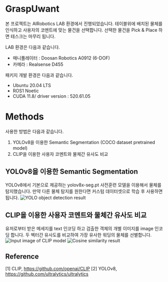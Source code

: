 # GraspUwant

 

 본 프로젝트는 AIRobotics LAB 환경에서 진행되었습니다.
 테이블위에 배치된 물체를 인식하고 사용자의 코멘트에 맞는 물건을 선택합니다.
 선택한 물건을 Pick & Place 하면 테스크는 마무리 됩니다.

LAB 환경은 다음과 같습니다.

 - 매니퓰레이터 : Doosan Robotics A0912 (6-DOF)
 - 카메라 : Realsense D455

패키지 개발 환경은 다음과 같습니다.

 - Ubuntu 20.04 LTS
 - ROS1 Noetic
 - CUDA 11.8/ driver version : 520.61.05


# Methods
사용한 방법은 다음과 같습니다.
 1. YOLOv8을 이용한 Semantic Segmentation (COCO dataset pretrained model)
 2. CLIP을 이용한 사용자 코멘트와 물체간 유사도 비교

## YOLOv8을 이용한 Semantic Segmentation

YOLOv8에서 기본으로 제공하는 yolov8x-seg.pt 사전훈련 모델을 이용해서 물체를 탐지했습니다. 만약 다른 물체 탐지를 원한다면 커스텀 데이터셋으로 학습 후 사용하면 됩니다.
![YOLO object detection result](https://drive.google.com/file/d/1sTs89NnW1_lHh9LPAJAXqIfDcZ2lPweN/view?usp=drive_link)

## CLIP을 이용한 사용자 코멘트와 물체간 유사도 비교

유저로부터 받은 메세지를 text 인코딩 하고 검출한 객체의 개별 이미지를 image 인코딩 합니다. 두 벡터간 유사도를 비교하여 가장 유사한 워딩의 물체를 선별합니다.
![Input image of CLIP model](https://drive.google.com/file/d/1icyAGEBMaWFt5L5eYijT6cBlnylDeEUR/view?usp=sharing)
![Cosine similarity result](https://drive.google.com/file/d/1eS-y3ipvmz2ub8_OnYJQCJPrs7eWaCPm/view?usp=sharing)


## Reference

[1] CLIP, https://github.com/openai/CLIP
[2] YOLOv8, https://github.com/ultralytics/ultralytics
